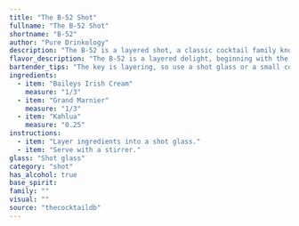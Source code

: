 ```yaml
---
title: "The B-52 Shot"
fullname: "The B-52 Shot"
shortname: "B-52"
author: "Pure Drinkology"
description: "The B-52 is a layered shot, a classic cocktail family known for its visually striking appearance.  Originating in the 1970s, likely in the United States, this cocktail gets its name from the B-52 bomber aircraft, with its layered colors representing the plane's markings. "
flavor_description: "The B-52 is a layered delight, beginning with the sweet, creamy, and subtly chocolatey notes of Baileys.  The middle layer, Grand Marnier, brings in a bright, orangey sweetness with hints of floral and citrus. The final layer of Kahlua provides a rich, coffee-infused base with a touch of bitterness, rounding out the experience with a lingering, complex flavor. "
bartender_tips: "The key is layering, so use a shot glass or a small cocktail glass. Pour Kahlua first, then Grand Marnier carefully down the back of a spoon, and finally Baileys on top. The layers should be distinct. Don't stir, just light the Baileys on fire with a long match or lighter, let it burn for a few seconds, then extinguish it before drinking.  Enjoy! "
ingredients:
  - item: "Baileys Irish Cream"
    measure: "1/3"
  - item: "Grand Marnier"
    measure: "1/3"
  - item: "Kahlua"
    measure: "0.25"
instructions:
  - item: "Layer ingredients into a shot glass."
  - item: "Serve with a stirrer."
glass: "Shot glass"
category: "shot"
has_alcohol: true
base_spirit:
family: ""
visual: ""
source: "thecocktaildb"
---
```


